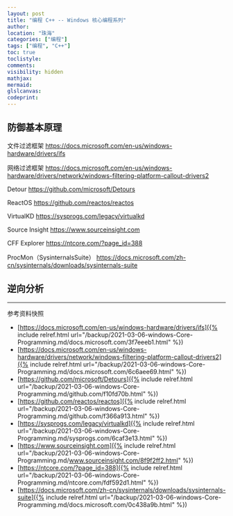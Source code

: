 ```yaml
---
layout: post
title: "编程 C++ -- Windows 核心编程系列"
author:
location: "珠海"
categories: ["编程"]
tags: ["编程", "C++"]
toc: true
toclistyle:
comments:
visibility: hidden
mathjax:
mermaid:
glslcanvas:
codeprint:
---
```



## 防御基本原理

文件过滤框架
https://docs.microsoft.com/en-us/windows-hardware/drivers/ifs

网络过滤框架
https://docs.microsoft.com/en-us/windows-hardware/drivers/network/windows-filtering-platform-callout-drivers2

Detour
https://github.com/microsoft/Detours

ReactOS
https://github.com/reactos/reactos

VirtualKD
https://sysprogs.com/legacy/virtualkd

Source Insight
https://www.sourceinsight.com

CFF Explorer
https://ntcore.com/?page_id=388

ProcMon（SysinternalsSuite）
https://docs.microsoft.com/zh-cn/sysinternals/downloads/sysinternals-suite


## 逆向分析

<hr class='reviewline'/>
<p class='reviewtip'><script type='text/javascript' src='{% include relref.html url="/assets/reviewjs/blogs/2021-03-06-windows-Core-Programming.md.js" %}'></script></p>
<font class='ref_snapshot'>参考资料快照</font>

- [https://docs.microsoft.com/en-us/windows-hardware/drivers/ifs]({% include relref.html url="/backup/2021-03-06-windows-Core-Programming.md/docs.microsoft.com/3f7eeeb1.html" %})
- [https://docs.microsoft.com/en-us/windows-hardware/drivers/network/windows-filtering-platform-callout-drivers2]({% include relref.html url="/backup/2021-03-06-windows-Core-Programming.md/docs.microsoft.com/6c6aee69.html" %})
- [https://github.com/microsoft/Detours]({% include relref.html url="/backup/2021-03-06-windows-Core-Programming.md/github.com/f10fd70b.html" %})
- [https://github.com/reactos/reactos]({% include relref.html url="/backup/2021-03-06-windows-Core-Programming.md/github.com/f366a913.html" %})
- [https://sysprogs.com/legacy/virtualkd]({% include relref.html url="/backup/2021-03-06-windows-Core-Programming.md/sysprogs.com/6caf3e13.html" %})
- [https://www.sourceinsight.com]({% include relref.html url="/backup/2021-03-06-windows-Core-Programming.md/www.sourceinsight.com/8f9f2ff2.html" %})
- [https://ntcore.com/?page_id=388]({% include relref.html url="/backup/2021-03-06-windows-Core-Programming.md/ntcore.com/fdf592d1.html" %})
- [https://docs.microsoft.com/zh-cn/sysinternals/downloads/sysinternals-suite]({% include relref.html url="/backup/2021-03-06-windows-Core-Programming.md/docs.microsoft.com/0c438a9b.html" %})
